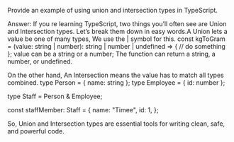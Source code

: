 Provide an example of using union and intersection types in TypeScript.

Answer:
If you re learning TypeScript, two things you’ll often see are Union and Intersection types. Let’s break them down in easy words.A Union lets a value be one of many types, We use the | symbol for this.
const kgToGram = (value: string | number): string | number | undefined => {
  // do something
};
value can be a string or a number; The function can return a string, a number, or undefined.

On the other hand, An Intersection means the value has to match all types combined.
type Person = { name: string };
type Employee = { id: number };

type Staff = Person & Employee;

const staffMember: Staff = {
  name: "Timee",
  id: 1,
};

So, Union and Intersection types are essential tools for writing clean, safe, and powerful code.